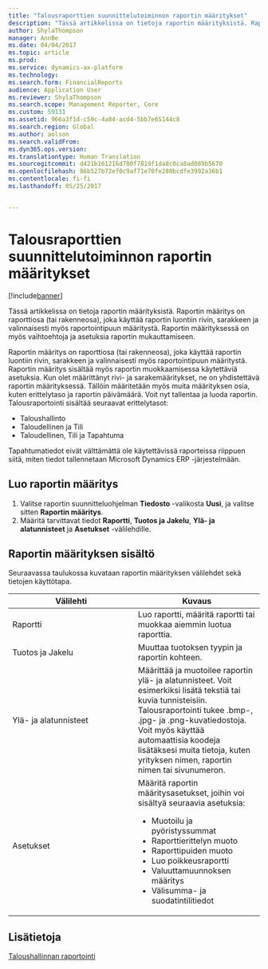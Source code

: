 ```yaml
---
title: "Talousraporttien suunnittelutoiminnon raportin määritykset"
description: "Tässä artikkelissa on tietoja raportin määrityksistä. Raportin määritys on raporttiosa (tai rakenneosa), joka käyttää raportin luontiin rivin, sarakkeen ja valinnaisesti myös raportointipuun määritystä. Raportin määrityksessä on myös vaihtoehtoja ja asetuksia raportin mukauttamiseen."
author: ShylaThompson
manager: AnnBe
ms.date: 04/04/2017
ms.topic: article
ms.prod: 
ms.service: dynamics-ax-platform
ms.technology: 
ms.search.form: FinancialReports
audience: Application User
ms.reviewer: ShylaThompson
ms.search.scope: Management Reporter, Core
ms.custom: 59131
ms.assetid: 966a3f1d-c59c-4a84-acd4-5bb7e65144c8
ms.search.region: Global
ms.author: aolson
ms.search.validFrom: 
ms.dyn365.ops.version: 
ms.translationtype: Human Translation
ms.sourcegitcommit: d421b161216d700f7819f1da8c0ca8ad089b5670
ms.openlocfilehash: 86b527b72ef0c9af71e70fe280bcdfe3992a36b1
ms.contentlocale: fi-fi
ms.lasthandoff: 05/25/2017


---
```


# <a name="report-definitions-in-financial-report-designer"></a>Talousraporttien suunnittelutoiminnon raportin määritykset

[!include[banner](../includes/banner.md)]


Tässä artikkelissa on tietoja raportin määrityksistä. Raportin määritys on raporttiosa (tai rakenneosa), joka käyttää raportin luontiin rivin, sarakkeen ja valinnaisesti myös raportointipuun määritystä. Raportin määrityksessä on myös vaihtoehtoja ja asetuksia raportin mukauttamiseen. 

Raportin määritys on raporttiosa (tai rakenneosa), joka käyttää raportin luontiin rivin, sarakkeen ja valinnaisesti myös raportointipuun määritystä. Raportin määritys sisältää myös raportin muokkaamisessa käytettäviä asetuksia. Kun olet määrittänyt rivi- ja sarakemääritykset, ne on yhdistettävä raportin määrityksessä. Tällöin määritetään myös muita määrityksen osia, kuten erittelytaso ja raportin päivämäärä. Voit nyt tallentaa ja luoda raportin. Talousraportointi sisältää seuraavat erittelytasot:

-   Taloushallinto
-   Taloudellinen ja Tili
-   Taloudellinen, Tili ja Tapahtuma

Tapahtumatiedot eivät välttämättä ole käytettävissä raporteissa riippuen siitä, miten tiedot tallennetaan Microsoft Dynamics ERP -järjestelmään.

## <a name="create-a-report-definition"></a>Luo raportin määritys
1.  Valitse raportin suunnitteluohjelman **Tiedosto** -valikosta **Uusi**, ja valitse sitten **Raportin määritys**.
2.  Määritä tarvittavat tiedot **Raportti**, **Tuotos ja Jakelu**, **Ylä- ja alatunnisteet** ja **Asetukset** -välilehdille.

## <a name="contents-of-a-report-definition"></a>Raportin määrityksen sisältö
Seuraavassa taulukossa kuvataan raportin määrityksen välilehdet sekä tietojen käyttötapa.

<table>
<colgroup>
<col width="50%" />
<col width="50%" />
</colgroup>
<thead>
<tr class="header">
<th>Välilehti</th>
<th>Kuvaus</th>
</tr>
</thead>
<tbody>
<tr class="odd">
<td>Raportti</td>
<td>Luo raportti, määritä raportti tai muokkaa aiemmin luotua raporttia.</td>
</tr>
<tr class="even">
<td>Tuotos ja Jakelu</td>
<td>Muuttaa tuotoksen tyypin ja raportin kohteen.</td>
</tr>
<tr class="odd">
<td>Ylä- ja alatunnisteet</td>
<td>Määrittää ja muotoilee raportin ylä- ja alatunnisteet. Voit esimerkiksi lisätä tekstiä tai kuvia tunnisteisiin. Talousraportointi tukee .bmp-, .jpg- ja .png-kuvatiedostoja. Voit myös käyttää automaattisia koodeja lisätäksesi muita tietoja, kuten yrityksen nimen, raportin nimen tai sivunumeron.</td>
</tr>
<tr class="even">
<td>Asetukset</td>
<td>Määritä raportin määritysasetukset, joihin voi sisältyä seuraavia asetuksia:
<ul>
<li>Muotoilu ja pyöristyssummat</li>
<li>Raporttierittelyn muoto</li>
<li>Raporttipuiden muoto</li>
<li>Luo poikkeusraportti</li>
<li>Valuuttamuunnoksen määritys</li>
<li>Välisumma- ja suodatintilitiedot</li>
</ul></td>
</tr>
</tbody>
</table>



<a name="see-also"></a>Lisätietoja
--------

[Taloushallinnan raportointi](financial-reporting-intro.md)




